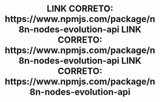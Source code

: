 <h1 align="center"><br>
LINK CORRETO: https://www.npmjs.com/package/n8n-nodes-evolution-api
LINK CORRETO: https://www.npmjs.com/package/n8n-nodes-evolution-api
LINK CORRETO: https://www.npmjs.com/package/n8n-nodes-evolution-api
</h1>

